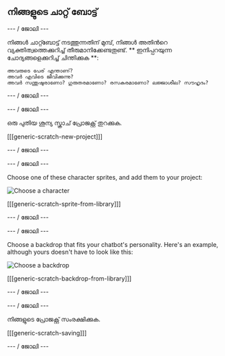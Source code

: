 ## നിങ്ങളുടെ ചാറ്റ് ബോട്ട്

\--- / ജോലി \---

നിങ്ങൾ ചാറ്റ്ബോട്ട് നടത്തുന്നതിന് മുമ്പ്, നിങ്ങൾ അതിൻറെ വ്യക്തിത്വത്തെക്കുറിച്ച് തീരുമാനിക്കേണ്ടതുണ്ട്. ** ഇനിപ്പറയുന്ന ചോദ്യങ്ങളെക്കുറിച്ച് ചിന്തിക്കുക **:

    അവരുടെ പേര് എന്താണ്? 
    അവർ എവിടെ ജീവിക്കുന്നു? 
    അവർ സന്തുഷ്ടരാണോ? ഗുരുതരമാണോ? രസകരമാണോ? ലജ്ജാശീല? സൗഹൃദം?
    

\--- / ജോലി \---

\--- / ജോലി \---

ഒരു പുതിയ ശൂന്യ സ്ക്രാച് പ്രോജക്റ്റ് തുറക്കുക.

[[[generic-scratch-new-project]]]

\--- / ജോലി \---

\--- / ജോലി \---

Choose one of these character sprites, and add them to your project:

![Choose a character](images/chatbot-characters.png)

[[[generic-scratch-sprite-from-library]]]

\--- / ജോലി \---

\--- / ജോലി \---

Choose a backdrop that fits your chatbot's personality. Here's an example, although yours doesn't have to look like this:

![Choose a backdrop](images/chatbot-backdrop.png)

[[[generic-scratch-backdrop-from-library]]]

\--- / ജോലി \---

\--- / ജോലി \---

നിങ്ങളുടെ പ്രോജക്റ്റ് സംരക്ഷിക്കുക.

[[[generic-scratch-saving]]]

\--- / ജോലി \---